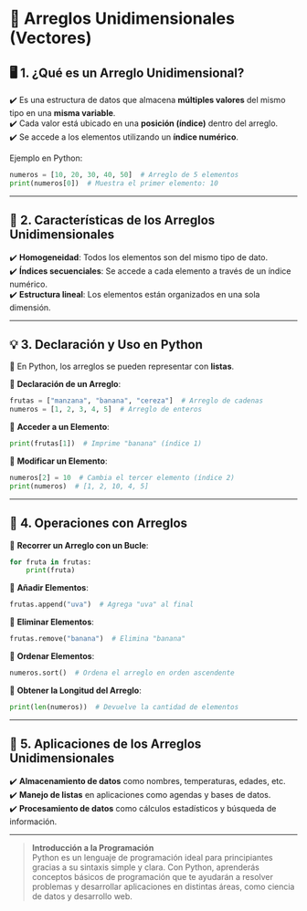# **📌 Arreglos Unidimensionales (Vectores)**  

## **🖥️ 1. ¿Qué es un Arreglo Unidimensional?**  
✔️ Es una estructura de datos que almacena **múltiples valores** del mismo tipo en una **misma variable**.  
✔️ Cada valor está ubicado en una **posición (índice)** dentro del arreglo.  
✔️ Se accede a los elementos utilizando un **índice numérico**.  

Ejemplo en Python:  
```python
numeros = [10, 20, 30, 40, 50]  # Arreglo de 5 elementos
print(numeros[0])  # Muestra el primer elemento: 10
```

---

## **📂 2. Características de los Arreglos Unidimensionales**  
✔️ **Homogeneidad**: Todos los elementos son del mismo tipo de dato.  
✔️ **Índices secuenciales**: Se accede a cada elemento a través de un índice numérico.  
✔️ **Estructura lineal**: Los elementos están organizados en una sola dimensión.  

---

## **💡 3. Declaración y Uso en Python**  
📌 En Python, los arreglos se pueden representar con **listas**.  

📍 **Declaración de un Arreglo**:  
```python
frutas = ["manzana", "banana", "cereza"]  # Arreglo de cadenas
numeros = [1, 2, 3, 4, 5]  # Arreglo de enteros
```

📍 **Acceder a un Elemento**:  
```python
print(frutas[1])  # Imprime "banana" (índice 1)
```

📍 **Modificar un Elemento**:  
```python
numeros[2] = 10  # Cambia el tercer elemento (índice 2)
print(numeros)  # [1, 2, 10, 4, 5]
```

---

## **📌 4. Operaciones con Arreglos**  

📍 **Recorrer un Arreglo con un Bucle**:  
```python
for fruta in frutas:
    print(fruta)
```

📍 **Añadir Elementos**:  
```python
frutas.append("uva")  # Agrega "uva" al final
```

📍 **Eliminar Elementos**:  
```python
frutas.remove("banana")  # Elimina "banana"
```

📍 **Ordenar Elementos**:  
```python
numeros.sort()  # Ordena el arreglo en orden ascendente
```

📍 **Obtener la Longitud del Arreglo**:  
```python
print(len(numeros))  # Devuelve la cantidad de elementos
```

---

## **📌 5. Aplicaciones de los Arreglos Unidimensionales**  
✔️ **Almacenamiento de datos** como nombres, temperaturas, edades, etc.  
✔️ **Manejo de listas** en aplicaciones como agendas y bases de datos.  
✔️ **Procesamiento de datos** como cálculos estadísticos y búsqueda de información.  

-------
> **Introducción a la Programación**  
> Python es un lenguaje de programación ideal para principiantes gracias a su sintaxis simple y clara. Con Python, aprenderás conceptos básicos de programación que te ayudarán a resolver problemas y desarrollar aplicaciones en distintas áreas, como ciencia de datos y desarrollo web.